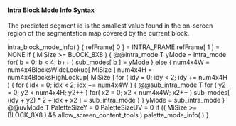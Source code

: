 #### Intra Block Mode Info Syntax

The predicted segment id is the smallest value found in the on-screen region
of the segmentation map covered by the current block.

<div class="syntax">
intra_block_mode_info( ) {
    refFrame[ 0 ] = INTRA_FRAME
    refFrame[ 1 ] = NONE
    if ( MiSize >= BLOCK_8X8 ) {
        @@intra_mode                                                    T
        yMode = intra_mode
        for( b = 0; b < 4; b++ )
            sub_modes[ b ] = yMode
    } else {
        num4x4W = num4x4BlocksWideLookup[ MiSize ]
        num4x4H = num4x4BlocksHighLookup[ MiSize ]
        for ( idy = 0; idy < 2; idy += num4x4H ) {
            for ( idx = 0; idx < 2; idx += num4x4W ) {
                @@sub_intra_mode                                        T
                for ( y2 = 0; y2 < num4x4H; y2++ )
                    for( x2 = 0; x2 < num4x4W; x2++ )
                        sub_modes[ (idy + y2) * 2 + idx + x2 ] = sub_intra_mode
            }
        }
        yMode = sub_intra_mode
  }
  @@uvMode                                                              T
  PaletteSizeY = 0
  PaletteSizeUV = 0
  if (( MiSize >= BLOCK_8X8 ) && allow_screen_content_tools )
      palette_mode_info( )
}
</div>
